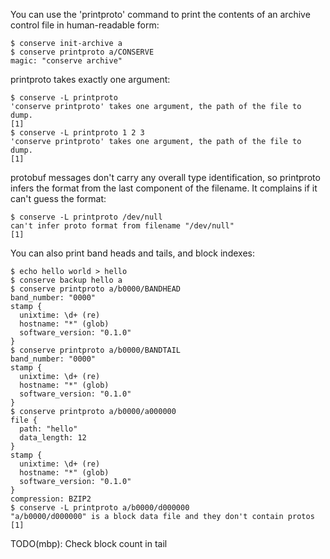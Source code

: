 You can use the 'printproto' command to print the contents of an archive
control file in human-readable form:

    $ conserve init-archive a
    $ conserve printproto a/CONSERVE
    magic: "conserve archive"

printproto takes exactly one argument:

    $ conserve -L printproto
    'conserve printproto' takes one argument, the path of the file to dump.
    [1]
    $ conserve -L printproto 1 2 3
    'conserve printproto' takes one argument, the path of the file to dump.
    [1]

protobuf messages don't carry any overall type identification, so printproto
infers the format from the last component of the filename.  It complains if it
can't guess the format:

    $ conserve -L printproto /dev/null
    can't infer proto format from filename "/dev/null"
    [1]

You can also print band heads and tails, and block indexes:

    $ echo hello world > hello
    $ conserve backup hello a
    $ conserve printproto a/b0000/BANDHEAD
    band_number: "0000"
    stamp {
      unixtime: \d+ (re)
      hostname: "*" (glob)
      software_version: "0.1.0"
    }
    $ conserve printproto a/b0000/BANDTAIL
    band_number: "0000"
    stamp {
      unixtime: \d+ (re)
      hostname: "*" (glob)
      software_version: "0.1.0"
    }
    $ conserve printproto a/b0000/a000000
    file {
      path: "hello"
      data_length: 12
    }
    stamp {
      unixtime: \d+ (re)
      hostname: "*" (glob)
      software_version: "0.1.0"
    }
    compression: BZIP2
    $ conserve -L printproto a/b0000/d000000
    "a/b0000/d000000" is a block data file and they don't contain protos
    [1]

TODO(mbp): Check block count in tail

